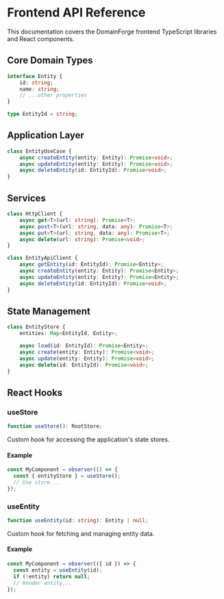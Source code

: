 # Frontend API Reference

This documentation covers the DomainForge frontend TypeScript libraries and React components.

## Core Domain Types

```typescript
interface Entity {
    id: string;
    name: string;
    // ...other properties
}

type EntityId = string;
```

## Application Layer

```typescript
class EntityUseCase {
    async createEntity(entity: Entity): Promise<void>;
    async updateEntity(entity: Entity): Promise<void>;
    async deleteEntity(id: EntityId): Promise<void>;
}
```

## Services

```typescript
class HttpClient {
    async get<T>(url: string): Promise<T>;
    async post<T>(url: string, data: any): Promise<T>;
    async put<T>(url: string, data: any): Promise<T>;
    async delete(url: string): Promise<void>;
}

class EntityApiClient {
    async getEntity(id: EntityId): Promise<Entity>;
    async createEntity(entity: Entity): Promise<Entity>;
    async updateEntity(entity: Entity): Promise<Entity>;
    async deleteEntity(id: EntityId): Promise<void>;
}
```

## State Management

```typescript
class EntityStore {
    entities: Map<EntityId, Entity>;

    async load(id: EntityId): Promise<Entity>;
    async create(entity: Entity): Promise<void>;
    async update(entity: Entity): Promise<void>;
    async delete(id: EntityId): Promise<void>;
}
```

## React Hooks

### useStore

```typescript
function useStore(): RootStore;
```

Custom hook for accessing the application's state stores.

#### Example

```typescript
const MyComponent = observer(() => {
  const { entityStore } = useStore();
  // Use store...
});
```

### useEntity

```typescript
function useEntity(id: string): Entity | null;
```

Custom hook for fetching and managing entity data.

#### Example

```typescript
const MyComponent = observer(({ id }) => {
  const entity = useEntity(id);
  if (!entity) return null;
  // Render entity...
});
```
